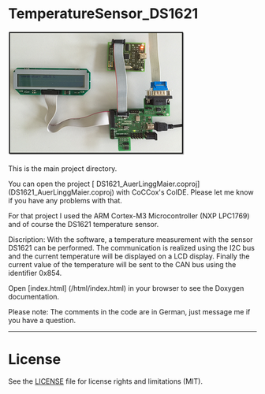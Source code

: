 # TemperatureSensor_DS1621

![Test Setup](/html/Testaufbau.png)

This is the main project directory.

You can open the project [ DS1621_AuerLinggMaier.coproj] (DS1621_AuerLinggMaier.coproj) with CoCCox's CoIDE. Please let me know if you have any problems with that.

For that project I used the ARM Cortex-M3 Microcontroller (NXP LPC1769) and of course the DS1621 temperature sensor.

Discription:
With the software, a temperature measurement with the sensor DS1621 can be performed. 
The communication is realized using the I2C bus and the current temperature will be displayed on a LCD display.
Finally the current value of the temperature will be sent to the CAN bus using the identifier 0x854.

Open [index.html] (/html/index.html) in your browser to see the Doxygen documentation.

Please note: The comments in the code are in German, just message me if you have a question.

************************************************************************

# License

See the [LICENSE](LICENSE.md) file for license rights and limitations (MIT).

